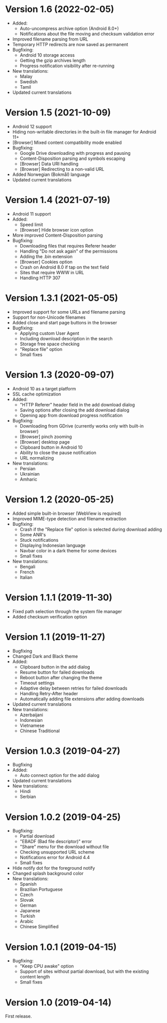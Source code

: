 Version 1.6 (2022-02-05)
========================

 * Added:
      - Auto-uncompress archive option (Android 8.0+)
      - Notifications about the file moving and checksum validation error
 * Improved filename parsing from URL
 * Temporary HTTP redirects are now saved as permanent
 * Bugfixing:
      - Android 10 storage access
      - Getting the gzip archives length
      - Progress notification visibility after re-running
 * New translations:
      - Malay
      - Swedish
      - Tamil
 * Updated current translations

Version 1.5 (2021-10-09)
========================

 * Android 12 support
 * Hiding non-writable directories in the built-in file manager for Android 11+
 * [Browser] Mixed content compatibility mode enabled
 * Bugfixing:
      - Google Drive downloading with progress and pausing
      - Content-Disposition parsing and symbols escaping
      - [Browser] Data URI handling
      - [Browser] Redirecting to a non-valid URL
 * Added Norwegian (Bokmål) language
 * Updated current translations

Version 1.4 (2021-07-19)
========================

 * Android 11 support
 * Added:
      - Speed limit
      - [Browser] Hide browser icon option
 * More improved Content-Disposition parsing
 * Bugfixing:
      - Downloading files that requires Referer header
      - Handling "Do not ask again" of the permissions
      - Adding the .bin extension
      - [Browser] Cookies option
      - Crash on Android 8.0 if tap on the text field
      - Sites that require WWW in URL
      - Handling HTTP 307

Version 1.3.1 (2021-05-05)
========================

 * Improved support for some URLs and filename parsing
 * Support for non-Unicode filenames
 * Added close and start page buttons in the browser
 * Bugfixing:
      - Applying custom User Agent
      - Including download description in the search
      - Storage free space checking
      - "Replace file" option
      - Small fixes

Version 1.3 (2020-09-07)
========================

 * Android 10 as a target platform
 * SSL cache optimization
 * Added:
      - "HTTP Referer" header field in the add download dialog
      - Saving options after closing the add download dialog
      - Opening app from download progress notification
 * Bugfixing:
      - Downloading from GDrive (currently works only with built-in browser)
      - [Browser] pinch zooming
      - [Browser] desktop page
      - Clipboard button in Android 10
      - Ability to close the pause notification
      - URL normalizing
 * New translations:
      - Persian
      - Ukrainian
      - Amharic

Version 1.2 (2020-05-25)
========================

 * Added simple built-in browser (WebView is required)
 * Improved MIME-type detection and filename extraction
 * Bugfixing:
      - Crash if the "Replace file" option is selected during download adding
      - Some ANR's
      - Stuck notifications
      - Displaying Indonesian language
      - Navbar color in a dark theme for some devices
      - Small fixes
 * New translations:
      - Bengali
      - French
      - Italian

Version 1.1.1 (2019-11-30)
========================

 * Fixed path selection through the system file manager
 * Added checksum verification option

Version 1.1 (2019-11-27)
========================

 * Bugfixing
 * Changed Dark and Black theme
 * Added:
     - Clipboard button in the add dialog
     - Resume button for failed downloads
     - Reboot button after changing the theme
     - Timeout settings
     - Adaptive delay between retries for failed downloads
     - Handling Retry-After header
     - Automatically adding file extensions after adding downloads
 * Updated current translations
 * New translations:
     - Azerbaijani
     - Indonesian
     - Vietnamese
     - Chinese Traditional

Version 1.0.3 (2019-04-27)
==========================

 * Bugfixing
 * Added:
     - Auto connect option for the add dialog
 * Updated current translations
 * New translations:
     - Hindi
     - Serbian

Version 1.0.2 (2019-04-25)
==========================

 * Bugfixing:
     - Partial download
     - "EBADF (Bad file descriptor)" error
     - "Share" menu for the download without file
     - Checking unsupported URL scheme
     - Notifications error for Android 4.4
     - Small fixes
 * Hide notify dot for the foreground notify
 * Changed splash background color
 * New translations:
     - Spanish
     - Brazilian Portuguese
     - Czech
     - Slovak
     - German
     - Japanese
     - Turkish
     - Arabic
     - Chinese Simplified

Version 1.0.1 (2019-04-15)
==========================

 * Bugfixing:
     - "Keep CPU awake" option
     - Support of sites without partial download, but with the existing content length
     - Small fixes

Version 1.0 (2019-04-14)
========================

First release.
